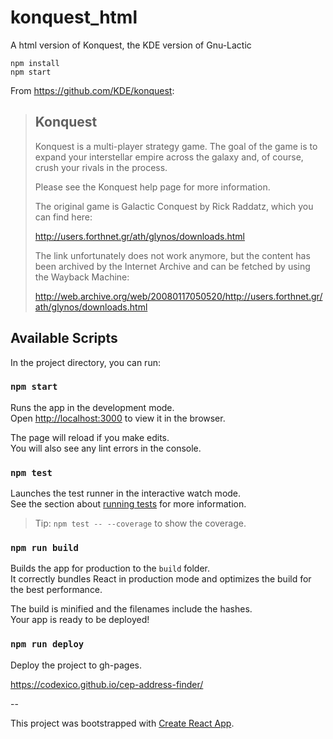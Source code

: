 # konquest_html
A html version of Konquest, the KDE version of Gnu-Lactic


```
npm install
npm start
```


From https://github.com/KDE/konquest:


> Konquest
> --------
>
> Konquest is a multi-player strategy game. The goal of
> the game is to expand your interstellar empire across the
> galaxy and, of course, crush your rivals in the process.
>
> Please see the Konquest help page for more information.
>
> The original game is Galactic Conquest by Rick Raddatz, which you can find here:
>
> http://users.forthnet.gr/ath/glynos/downloads.html
>
> The link unfortunately does not work anymore, but the content has been archived
> by the Internet Archive and can be fetched by using the Wayback Machine:
>
> http://web.archive.org/web/20080117050520/http://users.forthnet.gr/ath/glynos/downloads.html



## Available Scripts

In the project directory, you can run:

### `npm start`

Runs the app in the development mode.<br>
Open [http://localhost:3000](http://localhost:3000) to view it in the browser.

The page will reload if you make edits.<br>
You will also see any lint errors in the console.

### `npm test`

Launches the test runner in the interactive watch mode.<br>
See the section about [running tests](#running-tests) for more information.

> Tip: `npm test -- --coverage` to show the coverage.

### `npm run build`

Builds the app for production to the `build` folder.<br>
It correctly bundles React in production mode and optimizes the build for the best performance.

The build is minified and the filenames include the hashes.<br>
Your app is ready to be deployed!


### `npm run deploy`

Deploy the project to gh-pages.

https://codexico.github.io/cep-address-finder/




--

This project was bootstrapped with [Create React App](https://github.com/facebookincubator/create-react-app).
